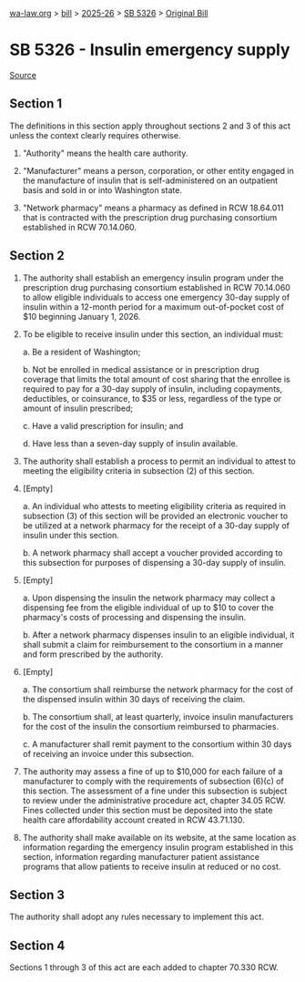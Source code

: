 [wa-law.org](/) > [bill](/bill/) > [2025-26](/bill/2025-26/) > [SB 5326](/bill/2025-26/sb/5326/) > [Original Bill](/bill/2025-26/sb/5326/1/)

# SB 5326 - Insulin emergency supply

[Source](http://lawfilesext.leg.wa.gov/biennium/2025-26/Pdf/Bills/Senate%20Bills/5326.pdf)

## Section 1
The definitions in this section apply throughout sections 2 and 3 of this act unless the context clearly requires otherwise.

1. "Authority" means the health care authority.

2. "Manufacturer" means a person, corporation, or other entity engaged in the manufacture of insulin that is self-administered on an outpatient basis and sold in or into Washington state.

3. "Network pharmacy" means a pharmacy as defined in RCW 18.64.011 that is contracted with the prescription drug purchasing consortium established in RCW 70.14.060.

## Section 2
1. The authority shall establish an emergency insulin program under the prescription drug purchasing consortium established in RCW 70.14.060 to allow eligible individuals to access one emergency 30-day supply of insulin within a 12-month period for a maximum out-of-pocket cost of $10 beginning January 1, 2026.

2. To be eligible to receive insulin under this section, an individual must:

    a. Be a resident of Washington;

    b. Not be enrolled in medical assistance or in prescription drug coverage that limits the total amount of cost sharing that the enrollee is required to pay for a 30-day supply of insulin, including copayments, deductibles, or coinsurance, to $35 or less, regardless of the type or amount of insulin prescribed;

    c. Have a valid prescription for insulin; and

    d. Have less than a seven-day supply of insulin available.

3. The authority shall establish a process to permit an individual to attest to meeting the eligibility criteria in subsection (2) of this section.

4. [Empty]

    a. An individual who attests to meeting eligibility criteria as required in subsection (3) of this section will be provided an electronic voucher to be utilized at a network pharmacy for the receipt of a 30-day supply of insulin under this section.

    b. A network pharmacy shall accept a voucher provided according to this subsection for purposes of dispensing a 30-day supply of insulin.

5. [Empty]

    a. Upon dispensing the insulin the network pharmacy may collect a dispensing fee from the eligible individual of up to $10 to cover the pharmacy's costs of processing and dispensing the insulin.

    b. After a network pharmacy dispenses insulin to an eligible individual, it shall submit a claim for reimbursement to the consortium in a manner and form prescribed by the authority.

6. [Empty]

    a. The consortium shall reimburse the network pharmacy for the cost of the dispensed insulin within 30 days of receiving the claim.

    b. The consortium shall, at least quarterly, invoice insulin manufacturers for the cost of the insulin the consortium reimbursed to pharmacies.

    c. A manufacturer shall remit payment to the consortium within 30 days of receiving an invoice under this subsection.

7. The authority may assess a fine of up to $10,000 for each failure of a manufacturer to comply with the requirements of subsection (6)(c) of this section. The assessment of a fine under this subsection is subject to review under the administrative procedure act, chapter 34.05 RCW. Fines collected under this section must be deposited into the state health care affordability account created in RCW 43.71.130.

8. The authority shall make available on its website, at the same location as information regarding the emergency insulin program established in this section, information regarding manufacturer patient assistance programs that allow patients to receive insulin at reduced or no cost.

## Section 3
The authority shall adopt any rules necessary to implement this act.

## Section 4
Sections 1 through 3 of this act are each added to chapter 70.330 RCW.
